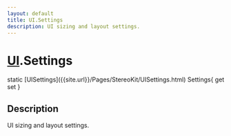 ```yaml
---
layout: default
title: UI.Settings
description: UI sizing and layout settings.
---
```

# [UI]({{site.url}}/Pages/StereoKit/UI.html).Settings

<div class='signature' markdown='1'>
static [UISettings]({{site.url}}/Pages/StereoKit/UISettings.html) Settings{ get set }
</div>

## Description
UI sizing and layout settings.

